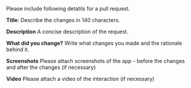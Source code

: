 Please include following detatils for a pull request.

**Title**: Describe the changes in 140 characters.

**Description**
A concise description of the request.

**What did you change?**
Write what changes you made and the rationale behind it.

**Screenshots**
Please attach screenshots of the app - before the changes and after the changes (if necessary)

**Video**
Please attach a video of the interaction (if necessary)

